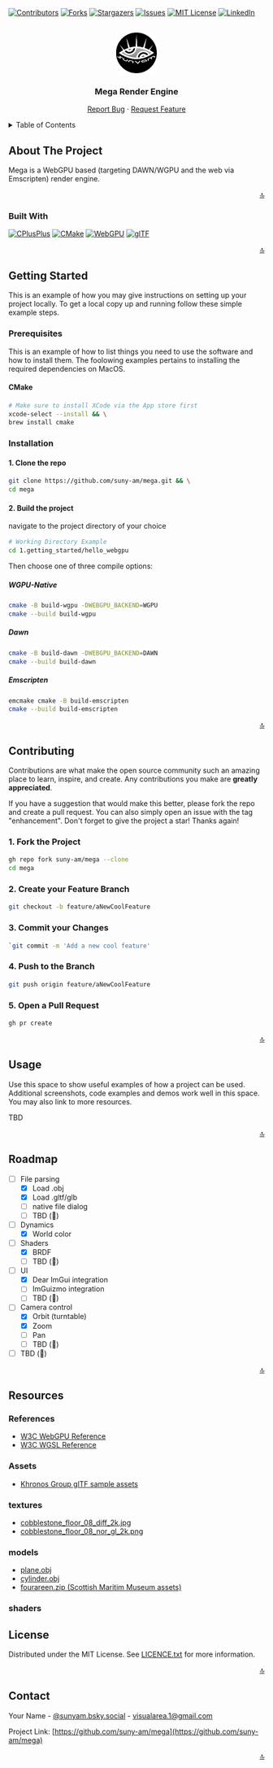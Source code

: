 <a name="readme-top"></a>

<!-- PROJECT SHIELDS -->
[![Contributors][contributors-shield]][contributors-url]
[![Forks][forks-shield]][forks-url]
[![Stargazers][stars-shield]][stars-url]
[![Issues][issues-shield]][issues-url]
[![MIT License][license-shield]][license-url]
[![LinkedIn][linkedin-shield]][linkedin-url]

<!-- PROJECT LOGO -->
<br />
<div align="center">
  <a href="https://github.com/suny-am/mega">
    <img src=".docs/images/logo.png" alt="Logo" width="80" height="80">
  </a>

<h3 align="center">Mega Render Engine</h3>
  <p align="center">
    <!-- <a href="https://github.com/suny-am/mega"><strong>Explore the docs »</strong></a>
    ·
    <a href="https://github.com/suny-am/mega">View Demo</a>
    · -->
    <a href="https://github.com/suny-am/mega/issues/new?labels=bug&template=bug-report---.md">Report Bug</a>
    ·
    <a href="https://github.com/suny-am/mega/issues/new?labels=enhancement&template=feature-request---.md">Request Feature</a>
  </p>
</div>

<!-- TABLE OF CONTENTS -->
<details>
  <summary>Table of Contents</summary>
  <ol>
    <li>
      <a href="#about-the-project">About The Project</a>
      <ul>
        <li><a href="#built-with">Built With</a></li>
      </ul>
    </li>
    <li>
      <a href="#getting-started">Getting Started</a>
      <ul>
        <li><a href="#prerequisites">Prerequisites</a></li>
        <li><a href="#installation">Installation</a></li>
      </ul>
    </li>
    <li><a href="#usage">Usage</a></li>
    <li><a href="#roadmap">Roadmap</a></li>
    <li><a href="#contributing">Contributing</a></li>
    <li><a href="#resources">Resources</a></li>
    <li><a href="#license">License</a></li>
    <li><a href="#contact">Contact</a></li>
  </ol>
</details>

<!-- ABOUT THE PROJECT -->
## About The Project

<!-- 
[![Product Name Screen Shot][product-screenshot]](https://example.com)
-->

Mega is a WebGPU based (targeting DAWN/WGPU and the web via Emscripten) render engine.

<p align="right"><a href="#readme-top">🔝</a></p>

### Built With

[![CPlusPlus][CPlusPlus]][CPlusPlus-url]
[![CMake][Cmake]][CMake-url]
[![WebGPU][WebGPU]][WebGPU-url]
[![glTF][glTF]][glTF-url]

<p align="right"><a href="#readme-top">🔝</a></p>

<!-- GETTING STARTED -->
## Getting Started

This is an example of how you may give instructions on setting up your project locally.
To get a local copy up and running follow these simple example steps.

### Prerequisites

This is an example of how to list things you need to use the software and how to install them.
The foolowing examples pertains to installing the required dependencies on MacOS.

#### CMake

  ```sh
  # Make sure to install XCode via the App store first
  xcode-select --install && \
  brew install cmake
  ```

### Installation

#### 1. Clone the repo

```sh
git clone https://github.com/suny-am/mega.git && \
cd mega
```

#### 2. Build the project

navigate to the project directory of your choice

```sh
# Working Directory Example
cd 1.getting_started/hello_webgpu
```

Then choose one of three compile options:

##### WGPU-Native

```sh
cmake -B build-wgpu -DWEBGPU_BACKEND=WGPU
cmake --build build-wgpu
```

##### Dawn

```sh
cmake -B build-dawn -DWEBGPU_BACKEND=DAWN
cmake --build build-dawn
```

##### Emscripten

```sh
emcmake cmake -B build-emscripten
cmake --build build-emscripten
```

<p align="right"><a href="#readme-top">🔝</a></p>

<!-- CONTRIBUTING -->
## Contributing

Contributions are what make the open source community such an amazing place to learn, inspire, and create. Any contributions you make are **greatly appreciated**.

If you have a suggestion that would make this better, please fork the repo and create a pull request. You can also simply open an issue with the tag "enhancement".
Don't forget to give the project a star! Thanks again!

### 1. Fork the Project

```sh
gh repo fork suny-am/mega --clone
cd mega
```

### 2. Create your Feature Branch

```sh
git checkout -b feature/aNewCoolFeature
```

### 3. Commit your Changes

```sh
`git commit -m 'Add a new cool feature'
```

### 4. Push to the Branch

```sh
git push origin feature/aNewCoolFeature
```

### 5. Open a Pull Request

```sh
gh pr create 
```

<p align="right"><a href="#readme-top">🔝</a></p>

<!-- USAGE EXAMPLES -->
## Usage

Use this space to show useful examples of how a project can be used. Additional screenshots, code examples and demos work well in this space. You may also link to more resources.

TBD

<p align="right"><a href="#readme-top">🔝</a></p>

<!-- ROADMAP -->
## Roadmap

- [ ] File parsing
  - [x] Load .obj
  - [x] Load .gltf/glb
  - [ ] native file dialog
  - [ ] TBD (🚧)
- [ ] Dynamics
  - [x] World color
- [ ] Shaders
  - [x] BRDF
  - [ ] TBD (🚧)
- [ ] UI
  - [x] Dear ImGui integration
  - [ ] ImGuizmo integration
  - [ ] TBD (🚧)
- [ ] Camera control
  - [x] Orbit (turntable)
  - [x] Zoom
  - [ ] Pan
  - [ ] TBD (🚧)
- [ ] TBD (🚧)

<p align="right"><a href="#readme-top">🔝</a></p>

<!-- RESOURCES -->

## Resources

### References

- [W3C WebGPU Reference](https://www.w3.org/TR/webgpu/)
- [W3C WGSL Reference](https://www.w3.org/TR/WGSL/)

### Assets

- [Khronos Group glTF sample assets](https://github.com/KhronosGroup/glTF-Sample-Assets)

### textures

- [cobblestone_floor_08_diff_2k.jpg](https://eliemichel.github.io/LearnWebGPU/_downloads/c69c56204b32f85418889a40235cf7f5/cobblestone_floor_08_diff_2k.jpg)
- [cobblestone_floor_08_nor_gl_2k.png](https://eliemichel.github.io/LearnWebGPU/_downloads/5d69b9dffba8a2649b8c223d042347b7/cobblestone_floor_08_nor_gl_2k.png)

### models

- [plane.obj](https://eliemichel.github.io/LearnWebGPU/_downloads/4336d1767fec66e6d2c5aca98e086357/plane.obj)
- [cylinder.obj](https://eliemichel.github.io/LearnWebGPU/_downloads/a807bbb5c9ad69e555e25d70b1fcf26e/cylinder.obj)
- [fourareen.zip (Scottish Maritim Museum assets)](https://eliemichel.github.io/LearnWebGPU/_downloads/b191c7338d2723dd56474556616f5411/fourareen.zip)

### shaders

<!-- LICENSE -->
## License

Distributed under the MIT License. See [LICENCE.txt](LICENCE.txt) for more information.

<p align="right"><a href="#readme-top">🔝</a></p>

<!-- CONTACT -->
## Contact

Your Name - [@sunyam.bsky.social](https://bsky.app/profile/sunyam.bsky.social) - [visualarea.1@gmail.com](mailto:visualarea.1@gmail.com)

Project Link: [https://github.com/suny-am/mega](https://github.com/suny-am/mega)

<p align="right"><a href="#readme-top">🔝</a></p>

<!-- MARKDOWN LINKS & IMAGES -->
<!-- https://www.markdownguide.org/basic-syntax/#reference-style-links -->
[contributors-shield]: https://img.shields.io/github/contributors/suny-am/mega.svg?style=for-the-badge
[contributors-url]: https://github.com/suny-am/mega/graphs/contributors
[forks-shield]: https://img.shields.io/github/forks/suny-am/mega?style=for-the-badge
[forks-url]: https://github.com/suny-am/mega/network/members
[stars-shield]: https://img.shields.io/github/stars/suny-am/mega.svg?style=for-the-badge
[stars-url]: https://github.com/suny-am/mega/stargazers
[issues-shield]: https://img.shields.io/github/issues/suny-am/mega.svg?style=for-the-badge
[issues-url]: https://github.com/suny-am/mega/issues
[license-shield]: https://img.shields.io/github/license/suny-am/mega.svg?style=for-the-badge
[license-url]: https://github.com/suny-am/mega/blob/master/LICENSE.txt
[linkedin-shield]: https://img.shields.io/badge/-LinkedIn-black.svg?style=for-the-badge&logo=linkedin&colorB=555
[linkedin-url]: https://linkedin.com/in/carl-sandberg-01070a2b6/
[CPlusPlus]: https://img.shields.io/badge/c%2B%2B-00599C?style=for-the-badge&logo=cplusplus
[CPlusPlus-url]: https://cplusplus.com
[CMake]: https://img.shields.io/badge/cmake-064F8C?style=for-the-badge&logo=cmake
[CMake-url]: https://cmake.org
[WebGPU]: https://img.shields.io/badge/webgpu-%23005A9C?style=for-the-badge&logo=webgpu
[WebGPU-url]: https://gpuweb.github.io
[glTF]: https://img.shields.io/badge/gltf-%2387C540?style=for-the-badge&logo=gltf&logoColor=black&logoSize=auto
[glTF-url]:https://www.khronos.org/gltf/
